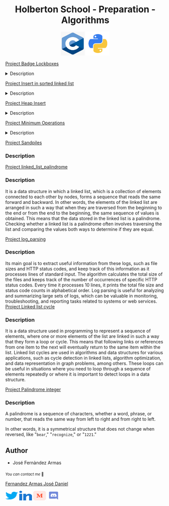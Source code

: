 <h1 align="center">Holberton School - Preparation - Algorithms</h1>

<p align="center">
	<img width="75" height="75" src="./images/c.webp" alt="C Logo">
	<img width="75" height="75" src="./images/python.png" alt="Python Logo">
</p>


[Project Badge Lockboxes](./lockboxes/)
<details>
<summary>Description</summary>
</details>

[Project Insert in sorted linked list](./insert_in_sorted_linked_list/)
<details>
<summary>Description</summary>
</details>

[Project Heap Insert](./heap_insert/)
<details>
<summary>Description</summary>
</details>

[Project Minimum Operations](./minimum_operations/)
<details>
<summary>Description</summary>
</details>

[Project Sandpiles](./sandpiles/)
### Description


[Project linked_list_palindrome](./linked_list_palindrome/)

### Description
It is a data structure in which a linked list, which is a collection of elements connected to each other by nodes, forms a sequence that reads the same forward and backward. In other words, the elements of the linked list are arranged in such a way that when they are traversed from the beginning to the end or from the end to the beginning, the same sequence of values is obtained. This means that the data stored in the linked list is a palindrome. Checking whether a linked list is a palindrome often involves traversing the list and comparing the values both ways to determine if they are equal.

[Project log_parsing](./log_parsing/)

### Description
Its main goal is to extract useful information from these logs, such as file sizes and HTTP status codes, and keep track of this information as it processes lines of standard input. The algorithm calculates the total size of the files and keeps track of the number of occurrences of specific HTTP status codes. Every time it processes 10 lines, it prints the total file size and status code counts in alphabetical order. Log parsing is useful for analyzing and summarizing large sets of logs, which can be valuable in monitoring, troubleshooting, and reporting tasks related to systems or web services.
[Project Linked list cycle](./linked_list_cycle/)

### Description
It is a data structure used in programming to represent a sequence of elements, where one or more elements of the list are linked in such a way that they form a loop or cycle. This means that following links or references from one item to the next will eventually return to the same item within the list. Linked list cycles are used in algorithms and data structures for various applications, such as cycle detection in linked lists, algorithm optimization, and data representation in graph problems, among others. These loops can be useful in situations where you need to loop through a sequence of elements repeatedly or where it is important to detect loops in a data structure.

[Project Palindrome integer](./palindrome_integer/)

### Description
A palindrome is a sequence of characters, whether a word, phrase, or number, that reads the same way from left to right and from right to left.

In other words, it is a symmetrical structure that does not change when reversed, like "`bear`," "`recognize`," or "`1221`."


## Author

* José Fernàndez Armas

<sub>_You can contact me_ 📩

[Fernandez Armas José Daniel](https://github.com/crasride)

<p align="left">
<a href="https://twitter.com/JosFern35900656" target="blank"><img align="center" src="./images/twitter.svg" alt="crasride" height="30" width="40" /></a>
<a href="https://www.linkedin.com/in/jd-fernandez/" target="blank"><img align="center" src="./images/linked-in-alt.svg" alt="crasride" height="30" width="40" /></a>
<a href="https://medium.com/@4990" target="blank"><img align="center" src="./images/medium.svg" alt="@crasride" height="30" width="40" /></a>
<a href="https://discord.gg/José Fernandez Armas#7992" target="blank"><img align="center" src="./images/discord.svg" alt="crasride" height="30" width="40" /></a>
</p>
